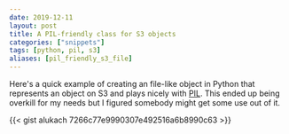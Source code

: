 ```yaml
---
date: 2019-12-11
layout: post
title: A PIL-friendly class for S3 objects
categories: ["snippets"]
tags: [python, pil, s3]
aliases: [pil_friendly_s3_file]
---
```


Here's a quick example of creating an file-like object in Python that represents an object on S3 and plays nicely with [PIL](http://pillow.readthedocs.io/).  This ended up being overkill for my needs but I figured somebody might get some use out of it.

{{< gist alukach 7266c77e9990307e492516a6b8990c63 >}}
